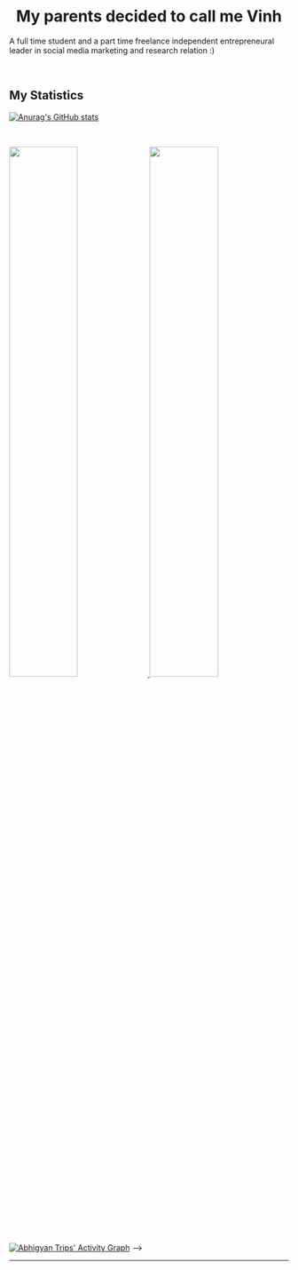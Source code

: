 <h1 align="center">
  <b>My parents decided to call me Vinh</b>
</h1>

A full time student and a part time freelance independent entrepreneural leader in social media marketing and research relation :)

<br>


<div align="center">
</div>

<!-- [![Spotify](https://novatorem-onxczmcky-justvinh.vercel.app/api/spotify)](https://open.spotify.com/user/31mo2w7rim2nb354mvgsck6b3lva) -->

<!--
<div align="center">
  <a href="https://open.spotify.com/user/6s6pbtefezpookh8gwnkko15v">
    <img src="https://spotify-readme-theta-virid.vercel.app/api?scan=true&theme=dark" width="240px">
  </a>
</div>
-->

## My Statistics
[![Anurag's GitHub stats](https://github-readme-stats.vercel.app/api?username=JustVinh&count_private=true)](https://github.com/anuraghazra/github-readme-stats)

<br/>
<p align="left">
  <a href="#">
  <img width="49.5%" src="https://github-readme-stats.vercel.app/api?username=JustVinh&show_icons=true&theme=gruvbox&hide_border=true" />
    <img width="49.5%" src="https://github-readme-streak-stats.herokuapp.com/?user=JustVinh&theme=gruvbox&hide_border=true" />
  </a>
</p>
<br>

[![Abhigyan Trips' Activity Graph](https://activity-graph.herokuapp.com/graph?username=JustVinh&custom_title=Vinh's%20Contribution%20Graph&theme=gruvbox&bg_color=282828&hide_border=true&line=d1a01f&point=c58545)](https://github.com/JustVinh) -->

------


